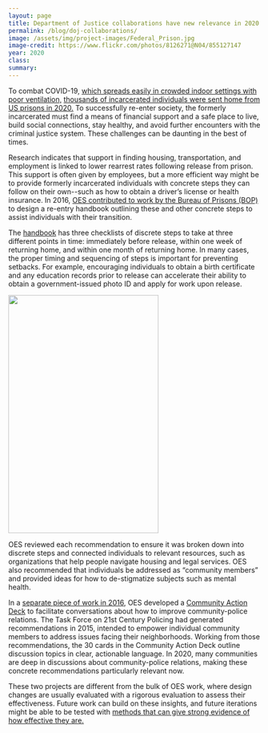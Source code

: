```yaml
---	
layout: page	
title: Department of Justice collaborations have new relevance in 2020
permalink: /blog/doj-collaborations/	
image: /assets/img/project-images/Federal_Prison.jpg
image-credit: https://www.flickr.com/photos/8126271@N04/855127147
year: 2020
class:	
summary: 	
---	
```


To combat COVID-19, <a href="https://www.cdc.gov/coronavirus/2019-ncov/community/correction-detention/guidance-correctional-detention.html">which spreads easily in crowded indoor settings with poor ventilation,</a> <a href="https://www.cdcr.ca.gov/covid19/covid-19-response-efforts/#R">thousands of incarcerated individuals were sent home from US prisons in 2020.</a> To successfully re-enter society, the formerly incarcerated must find a means of financial support and a safe place to live, build social connections, stay healthy, and avoid further encounters with the criminal justice system. These challenges can be daunting in the best of times. 

Research indicates that support in finding housing, transportation, and employment is linked to lower rearrest rates following release from prison. This support is often given by employees, but a more efficient way might be to provide formerly incarcerated individuals with concrete steps they can follow on their own--such as how to obtain a driver’s license or health insurance. In 2016, <a href="https://oes.gsa.gov/collaborations/improving-reentry/">OES contributed to work by the Bureau of Prisons (BOP)</a> to design a re-entry handbook outlining these and other concrete steps to assist individuals with their transition.

The <a href="https://oes.gsa.gov/assets/abstracts/1619-reentry-handbook.pdf">handbook</a> has three checklists of discrete steps to take at three different points in time: immediately before release, within one week of returning home, and within one month of returning home. In many cases, the proper timing and sequencing of steps is important for preventing setbacks. For example, encouraging individuals to obtain a birth certificate and any education records prior to release can accelerate their ability to obtain a government-issued photo ID and apply for work upon release. 

<img src="{{ '/assets/img/project-images/othercollabs/DOJ-checklist.png' | prepend: site.baseurl }}" height="475" width="300"/>

OES reviewed each recommendation to ensure it was broken down into discrete steps and connected individuals to relevant resources, such as organizations that help people navigate housing and legal services. OES also recommended that individuals be addressed as “community members” and provided ideas for how to de-stigmatize subjects such as mental health. 

In a <a href="https://oes.gsa.gov/collaborations/community-police-relationships/">separate piece of work in 2016</a>, OES developed a <a href="https://oes.gsa.gov/assets/abstracts/1606-1-Community-Action-Deck.pdf">Community Action Deck</a> to facilitate conversations about how to improve community-police relations. The Task Force on 21st Century Policing had generated recommendations in 2015, intended to empower individual community members to address issues facing their neighborhoods. Working from those recommendations, the 30 cards in the Community Action Deck outline discussion topics in clear, actionable language. In 2020, many communities are deep in discussions about community-police relations, making these concrete recommendations particularly relevant now. 

These two projects are different from the bulk of OES work, where design changes are usually evaluated with a rigorous evaluation to assess their effectiveness. Future work can build on these insights, and future iterations might be able to be tested with <a href="https://oes.gsa.gov/methods/">methods that can give strong evidence of how effective they are.</a>
